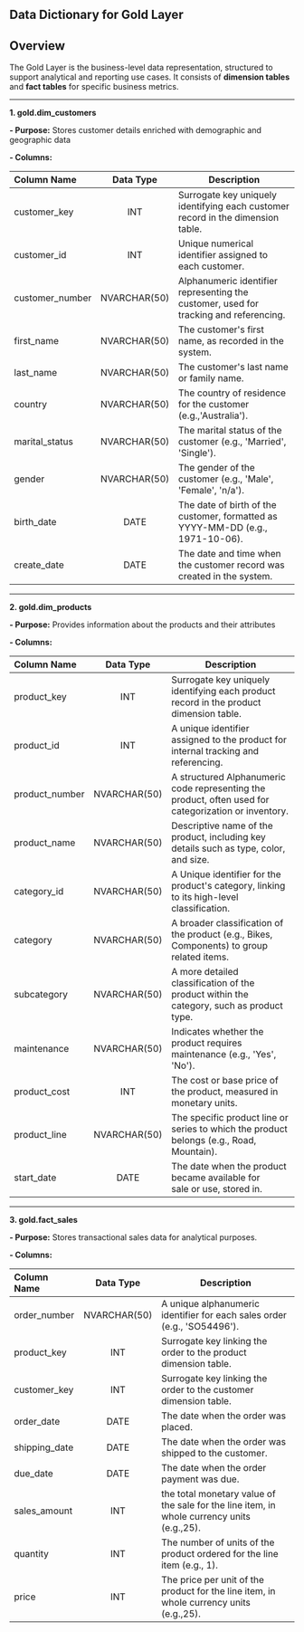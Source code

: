 Data Dictionary for Gold Layer
---
Overview
---
The Gold Layer is the business-level data representation, structured to support analytical and reporting use cases. It consists of **dimension tables** and **fact tables** for specific business metrics.
_____________________________________________________________________________________

**1. gold.dim_customers**

**- Purpose:** Stores customer details enriched with demographic and geographic data 

**- Columns:** 

| Column Name | Data Type |  Description |
|:------------|:---------:|------------|
| customer_key        | INT  | Surrogate key uniquely identifying each customer record in the dimension table. |
| customer_id       | INT  | Unique numerical identifier assigned to each customer. |
| customer_number       | NVARCHAR(50)  | Alphanumeric identifier representing the customer, used for tracking and referencing. |
| first_name        |NVARCHAR(50) | The customer's first name, as recorded in the system. |
| last_name       | NVARCHAR(50) | The customer's last name or family name. |
| country       | NVARCHAR(50) | The country of residence for the customer (e.g.,'Australia').|
| marital_status       | NVARCHAR(50) | The marital status of the customer (e.g., 'Married', 'Single').|
| gender      | NVARCHAR(50) | The gender of the customer (e.g., 'Male', 'Female', 'n/a').|
| birth_date     | DATE | The date of birth of the customer, formatted as YYYY-MM-DD (e.g., 1971-10-06).|
| create_date     | DATE | The date and time when the customer record was created in the system.|
_______________________________________________________________________________________

**2. gold.dim_products**

**- Purpose:** Provides information about the products and their attributes

**- Columns:** 

| Column Name | Data Type |  Description |
|:------------|:---------:|------------|
| product_key        | INT  | Surrogate key uniquely identifying each product record in the product dimension table.|
| product_id       | INT  | A unique identifier assigned to the product for internal tracking and referencing.|
| product_number       | NVARCHAR(50)  | A structured Alphanumeric code representing the product, often used for categorization or inventory.|
| product_name        |NVARCHAR(50) | Descriptive name of the product, including key details such as type, color, and size. |
| category_id      | NVARCHAR(50) | A Unique identifier for the product's category, linking to its high-level classification. |
| category      | NVARCHAR(50) | A broader classification of the product (e.g., Bikes, Components) to group related items.|
| subcategory      | NVARCHAR(50) | A more detailed classification of the product within the category, such as product type.|
| maintenance      | NVARCHAR(50) | Indicates whether the product requires maintenance (e.g., 'Yes', 'No').|
| product_cost     | INT | The cost or base price of the product, measured in monetary units.|
| product_line     | NVARCHAR(50) | The specific product line or series to which the product belongs (e.g., Road, Mountain). |
| start_date     | DATE | The date when the product became available for sale or use, stored in.|
_______________________________________________________________________________________

**3. gold.fact_sales**

**- Purpose:** Stores transactional sales data for analytical purposes.

**- Columns:** 

| Column Name | Data Type |  Description |
|:------------|:---------:|------------|
| order_number        | NVARCHAR(50)  | A unique alphanumeric identifier for each sales order (e.g., 'SO54496').|
| product_key       | INT  | Surrogate key linking the order to the product dimension table.|
| customer_key       | INT  | Surrogate key linking the order to the customer dimension table.|
| order_date        |DATE | The date when the order was placed. |
| shipping_date      | DATE | The date when the order was shipped to the customer. |
| due_date      | DATE | The date when the order payment was due. |
| sales_amount      | INT | the total monetary value of the sale for the line item, in whole currency units (e.g.,25).|
| quantity      | INT | The number of units of the product ordered for the line item (e.g., 1).|
| price     | INT | The price per unit of the product for the line item, in whole currency units (e.g.,25).|


